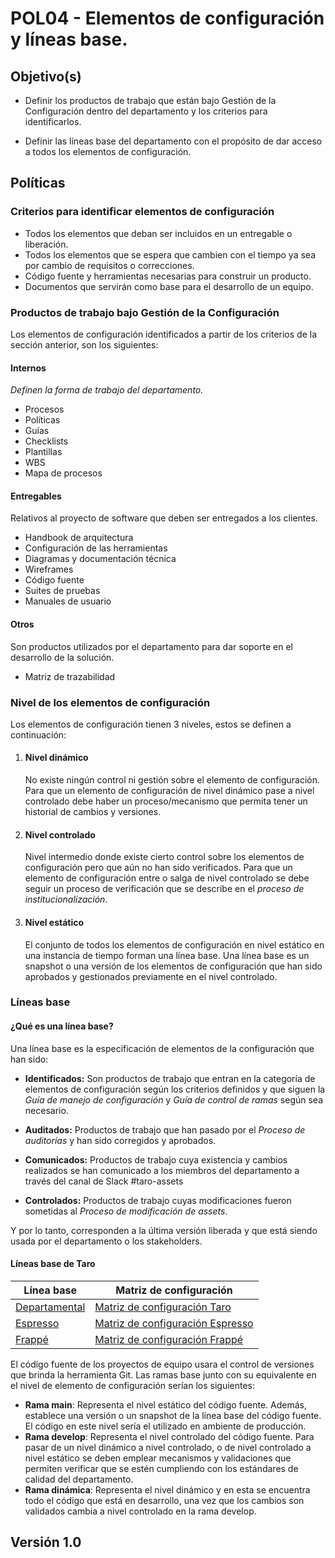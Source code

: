 # POL04 - Elementos de configuración y líneas base.

## Objetivo(s)

- Definir los productos de trabajo que están bajo Gestión de la Configuración dentro del departamento y los criterios para identificarlos.

- Definir las líneas base del departamento con el propósito de dar acceso a todos los elementos de configuración.

## Políticas

### Criterios para identificar elementos de configuración

- Todos los elementos que deban ser incluidos en un entregable o liberación.
- Todos los elementos que se espera que cambien con el tiempo ya sea por cambio de requisitos o correcciones.
- Código fuente y herramientas necesarias para construir un producto.
- Documentos que servirán como base para el desarrollo de un equipo.

### Productos de trabajo bajo Gestión de la Configuración

Los elementos de configuración identificados a partir de los criterios de la sección anterior, son los siguientes:

#### Internos

*Definen la forma de trabajo del departamento.*

- Procesos
- Políticas
- Guías
- Checklists
- Plantillas
- WBS
- Mapa de procesos

#### Entregables

Relativos al proyecto de software que deben ser entregados a los clientes.

- Handbook de arquitectura
- Configuración de las herramientas
- Diagramas y documentación técnica
- Wireframes
- Código fuente
- Suites de pruebas
- Manuales de usuario

#### Otros 

Son productos utilizados por el departamento para dar soporte en el desarrollo de la solución.

- Matriz de trazabilidad

### Nivel de los elementos de configuración

Los elementos de configuración tienen 3 niveles, estos se definen a continuación:

1. #### **Nivel dinámico**

   No existe ningún control ni gestión sobre el elemento de configuración. Para que un elemento de configuración de nivel dinámico pase a nivel controlado debe haber un proceso/mecanismo que permita tener un historial de cambios y versiones.

2. #### Nivel controlado

   Nivel intermedio donde existe cierto control sobre los elementos de configuración pero que aún no han sido verificados. Para que un elemento de configuración entre o salga de nivel controlado se debe seguir un proceso de verificación que se describe en el *proceso de institucionalización*. 

3. #### **Nivel estático**

   El conjunto de todos los elementos de configuración en nivel estático en una instancia de tiempo forman una línea base. Una línea base es un snapshot o una versión de los elementos de configuración que han sido aprobados y gestionados previamente en el nivel controlado.

### Líneas base

#### ¿Qué es una línea base?

Una línea base es la especificación de elementos de la configuración que han sido:

- **Identificados:** Son productos de trabajo que entran en la categoría de elementos de configuración según los criterios definidos y que siguen la *Guía de manejo de configuración* y *Guía de control de ramas* según sea necesario.

- **Auditados:** Productos de trabajo que han pasado por el *Proceso de auditorías* y han sido corregidos y aprobados.
- **Comunicados:** Productos de trabajo cuya existencia y cambios realizados se han comunicado a los miembros del departamento a través del canal de Slack #taro-assets
- **Controlados:** Productos de trabajo cuyas modificaciones fueron sometidas al *Proceso de modificación de assets*.

Y por lo tanto, corresponden a la última versión liberada y que está siendo usada por el departamento o los stakeholders.

#### Líneas base de Taro

| Línea base                                       | Matriz de configuración                                      |
| ------------------------------------------------ | ------------------------------------------------------------ |
| [Departamental](https://github.com/Taro-IT/docs) | [Matriz de configuración Taro](https://docs.google.com/spreadsheets/d/13zfQpqBBmqAT_znf1N4ebV_jcLBpeh_gjq9eHpkdOhk/edit#gid=0) |
| [Espresso](https://github.com/Taro-IT/Espresso)  | [Matriz de configuración Espresso](https://docs.google.com/spreadsheets/d/13zfQpqBBmqAT_znf1N4ebV_jcLBpeh_gjq9eHpkdOhk/edit#gid=1361951105) |
| [Frappé](https://github.com/Taro-IT/frappe)      | [Matriz de configuración Frappé](https://docs.google.com/spreadsheets/d/13zfQpqBBmqAT_znf1N4ebV_jcLBpeh_gjq9eHpkdOhk/edit#gid=579763828) |

El código fuente de los proyectos de equipo usara el control de versiones que brinda la herramienta Git. Las ramas base junto con su equivalente en el nivel de elemento de configuración serían los siguientes:

- **Rama main**:   Representa el nivel estático del código fuente. Además, establece una versión o un snapshot de la línea base del código fuente. El código en este nivel sería el utilizado en ambiente de producción.
- **Rama develop**:  Representa el nivel controlado del código fuente. Para pasar de un nivel dinámico a nivel controlado, o de nivel controlado a nivel estático se deben emplear mecanismos y validaciones que permiten verificar que se estén cumpliendo con los estándares de calidad del departamento.
- **Rama dinámica**:   Representa el nivel dinámico y en esta se encuentra todo el código que está en desarrollo, una vez que los cambios son validados cambia a nivel controlado en la rama develop.


## Versión 1.0
